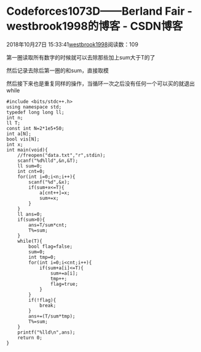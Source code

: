 # Codeforces1073D——Berland Fair - westbrook1998的博客 - CSDN博客





2018年10月27日 15:33:41[westbrook1998](https://me.csdn.net/westbrook1998)阅读数：109








第一圈读取所有数字的时候就可以去除那些加上sum大于T的了

然后记录去除后第一圈的和sum，直接取模

然后接下来也是重复同样的操作，当循环一次之后没有任何一个可以买的就退出while
```
#include <bits/stdc++.h>
using namespace std;
typedef long long ll;
int n;
ll T;
const int N=2*1e5+50;
int a[N];
bool vis[N];
int x;
int main(void){
    //freopen("data.txt","r",stdin);
    scanf("%d%lld",&n,&T);
    ll sum=0;
    int cnt=0;
    for(int i=0;i<n;i++){
        scanf("%d",&x);
        if(sum+x<=T){
            a[cnt++]=x;
            sum+=x;
        }
    }
    ll ans=0;
    if(sum>0){
        ans=T/sum*cnt;
        T%=sum;
    }
    while(T){
        bool flag=false;
        sum=0;
        int tmp=0;
        for(int i=0;i<cnt;i++){
            if(sum+a[i]<=T){
                sum+=a[i];
                tmp++;
                flag=true;
            }
        }
        if(!flag){
            break;
        }
        ans+=(T/sum*tmp);
        T%=sum;
    }
    printf("%lld\n",ans);
    return 0;
}
```




